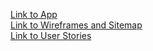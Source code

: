 [Link to App](http://cmdb.adambremler.chas.academy)  
[Link to Wireframes and Sitemap](http://plan.cmdb.adambremler.chas.academy)  
[Link to User Stories](http://user-stories.cmdb.adambremler.chas.academy)  

